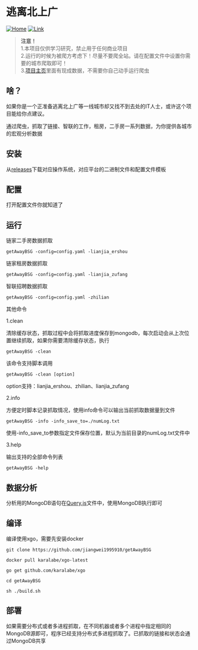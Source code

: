 # 逃离北上广


[![Home](https://img.shields.io/badge/link-项目主页-brightgreen.svg)](https://jiangwei1995910.github.io/getAwayBSG/)
[![Link](https://img.shields.io/badge/link-python实现-blue.svg)](https://github.com/jiangwei1995910/getAwayBSG/tree/python)


> **注意！**\
> 1.本项目仅供学习研究，禁止用于任何商业项目\
> 2.运行的时候为被爬方考虑下！尽量不要爬全站。请在配置文件中设置你需要的城市爬取即可！\
> 3.[项目主页](https://jiangwei1995910.github.io/getAwayBSG/)里面有现成数据，不需要你自己动手运行爬虫 


## 啥？

如果你是一个正准备逃离北上广等一线城市却又找不到去处的IT人士，或许这个项目能给你点建议。

通过爬虫，抓取了链接、智联的工作，租房，二手房一系列数据，为你提供各城市的宏观分析数据

## 安装

从[releases](https://github.com/jiangwei1995910/getAwayBSG/releases)下载对应操作系统，对应平台的二进制文件和配置文件模板

## 配置

打开配置文件你就知道了

## 运行

链家二手房数据抓取

```
getAwayBSG -config=config.yaml -lianjia_ershou
```

链家租房数据抓取

```
getAwayBSG -config=config.yaml -lianjia_zufang
```

智联招聘数据抓取

```
getAwayBSG -config=config.yaml -zhilian
```

其他命令

1.clean

清除缓存状态，抓取过程中会将抓取进度保存到mongodb，每次启动会从上次位置继续抓取，如果你需要清除缓存状态，执行
```
getAwayBSG -clean 
```
该命令支持脚本调用
```
getAwayBSG -clean [option]
```

option支持：lianjia_ershou、zhilian、lianjia_zufang

2.info

方便定时脚本记录抓取情况，使用info命令可以输出当前抓取数据量到文件

```
getAwayBSG -info -info_save_to=./numLog.txt
```

使用-info_save_to参数指定文件保存位置，默认为当前目录的numLog.txt文件中

3.help

输出支持的全部命令列表

```
getAwayBSG -help
```


## 数据分析

分析用的MongoDB语句在[Query.js](./Query.js)文件中，使用MongoDB执行即可

## 编译

编译使用xgo，需要先安装docker

```
git clone https://github.com/jiangwei1995910/getAwayBSG

docker pull karalabe/xgo-latest

go get github.com/karalabe/xgo

cd getAwayBSG

sh ./build.sh
```

## 部署

如果需要分布式或者多进程抓取，在不同机器或者多个进程中指定相同的MongoDB源即可，程序已经支持分布式多进程抓取了。已抓取的链接和状态会通过MongoDB共享